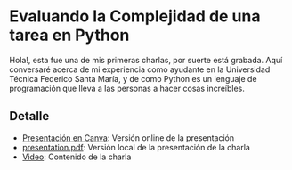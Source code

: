 # Evaluando la Complejidad de una tarea en Python

Hola!, esta fue una de mis primeras charlas, por suerte está grabada. Aquí conversaré acerca de mi experiencia como ayudante en la Universidad Técnica Federico Santa María, y de como Python es un lenguaje de programación que lleva a las personas a hacer cosas increíbles.

## Detalle

* [Presentación en Canva](https://www.canva.com/design/DAEPa2mwknI/6Ok0eAlrZN-DHiJWY4tAvw/view?utm_content=DAEPa2mwknI&utm_campaign=designshare&utm_medium=link2&utm_source=sharebutton): Versión online de la presentación
* [presentation.pdf](./presentation.pdf): Versión local de la presentación de la charla
* [Video](https://www.youtube.com/watch?v=LK0X2C4t-Ow): Contenido de la charla